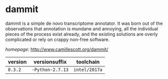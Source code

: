# dammit

dammit is a simple de novo transcriptome annotator. It was born out of  the observations that annotation is mundane and annoying,  all the individual pieces of the process exist already, and the existing  solutions are overly complicated or rely on crappy non-free software.

*homepage*: <http://www.camillescott.org/dammit/>

version | versionsuffix | toolchain
--------|---------------|----------
``0.3.2`` | ``-Python-2.7.13`` | ``intel/2017a``
